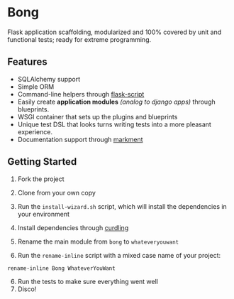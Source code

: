 # Bong

Flask application scaffolding, modularized and 100% covered by unit
and functional tests; ready for extreme programming.

## Features

* SQLAlchemy support
* Simple ORM
* Command-line helpers through [flask-script](http://flask-script.readthedocs.org/)
* Easily create **application modules** *(analog to django apps)* through blueprints.
* WSGI container that sets up the plugins and blueprints
* Unique test DSL that looks turns writing tests into a more pleasant experience.
* Documentation support through [markment](http://falcao.it/markment)


## Getting Started

1. Fork the project
2. Clone from your own copy
3. Run the `install-wizard.sh` script, which will install the dependencies in your environment

3. Install dependencies through [curdling](http://clarete.li/curdling)
4. Rename the main module from `bong` to `whateveryouwant`
5. Run the `rename-inline` script with a mixed case name of your project:

```bash
rename-inline Bong WhateverYouWant
```

6. Run the tests to make sure everything went well
7. Disco!

